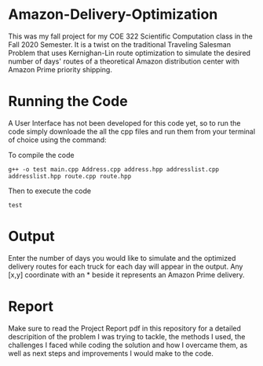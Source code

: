 # Amazon-Delivery-Optimization
This was my fall project for my COE 322 Scientific Computation class in the Fall 2020 Semester. It is a twist on the traditional Traveling Salesman Problem that uses Kernighan-Lin route optimization to simulate the desired number of days' routes of a theoretical Amazon distribution center with Amazon Prime priority shipping.

# Running the Code
A User Interface has not been developed for this code yet, so to run the code simply downloade the all the cpp files and run them from your terminal of choice using the command:

To compile the code
```
g++ -o test main.cpp Address.cpp address.hpp addresslist.cpp addresslist.hpp route.cpp route.hpp
```
Then to execute the code
```
test
```
# Output
Enter the number of days you would like to simulate and the optimized delivery routes for each truck for each day will appear in the output. 
Any [x,y] coordinate with an * beside it represents an Amazon Prime delivery.

# Report
Make sure to read the Project Report pdf in this repository for a detailed descripition of the problem I was trying to tackle, the methods I used, the challenges I faced while coding the solution and how I overcame them, as well as next steps and improvements I would make to the code.

